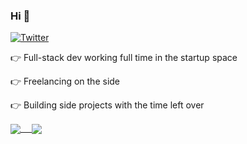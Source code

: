 ### Hi 👋

<p>
  <a href="https://twitter.com/harlan_zw">
    <img alt="Twitter" src="https://img.shields.io/twitter/follow/harlan_zw">
  </a>
</p>

👉 Full-stack dev working full time in the startup space

👉 Freelancing on the side 

👉 Building side projects with the time left over


<a href="https://github.com/loonpwn">
  <img align="center" src="https://github-readme-stats.vercel.app/api?username=loonpwn&count_private=true" /> 
</a>
<a href="https://github.com/loonpwn">
  <img align="center" src="https://github-readme-stats.vercel.app/api/top-langs/?username=loonpwn" />
</a>

